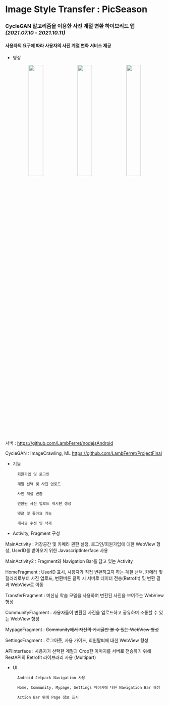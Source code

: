 # Image Style Transfer : PicSeason

### CycleGAN 알고리즘을 이용한 사진 계절 변환 하이브리드 앱 *(2021.07.10 - 2021.10.11)*

#### 사용자의 요구에 따라 사용자의 사진 계절 변화 서비스 제공

+ 영상
<p align="center"><img width="30%" src="https://user-images.githubusercontent.com/83495586/138555949-5cebe107-edc0-4c52-ba9f-7c809b5ed44a.gif"/>
<img width="30%" src="https://user-images.githubusercontent.com/83495586/138556036-1cae464e-1441-49fa-8bb6-45cbcbe0ee35.gif"/>
<img width="30%" src="https://user-images.githubusercontent.com/83495586/138556047-45a35cd9-2cf9-491a-99ef-dc5d5de559f6.gif"/></p>


서버 : https://github.com/LambFerret/nodejsAndroid

CycleGAN : ImageCrawling, ML https://github.com/LambFerret/ProjectFinal

+ 기능

        회원가입 및 로그인
        
        계절 선택 및 사진 업로드
        
        사진 계절 변환
        
        변환된 사진 업로드 게시판 생성
        
        댓글 및 좋아요 기능
        
        게시글 수정 및 삭제


+ Activity, Fragment 구성

MainActivity : 저장공간 및 카메라 권한 설정, 로그인/회원가입에 대한 WebView 형성, UserID를 받아오기 위한 JavascriptInterface 사용
        
MainActivity2 : Fragment와 Navigation Bar를 담고 있는 Activity
        
HomeFragment : UserID 표시, 사용자가 직접 변환하고자 하는 계절 선택, 카메라 및 갤러리로부터 사진 업로드, 변환버튼 클릭 시 서버로 데이터 전송(Retrofit) 및 변환 결과 WebView로 이동 
        
TransferFragment : 머신닝 학습 모델을 사용하여 변환된 사진을 보여주는 WebView 형성
        
CommunityFragment : 사용자들이 변환된 사진을 업로드하고 공유하며 소통할 수 있는 WebView 형성
        
MypageFragment : ~~Community에서 자신의 게시글만 볼 수 있는 WebView 형성~~
        
SettingsFragment : 로그아웃, 사용 가이드, 회원탈퇴에 대한 WebView 형성
        
APIInterface : 사용자가 선택한 계절과 Crop한 이미지를 서버로 전송하기 위해 RestAPI의 Retrofit 라이브러리 사용 (Multipart)
        
+ UI

        Android Jetpack Navigation 사용
        
        Home, Community, Mypage, Settings 페이지에 대한 Navigation Bar 형성
        
        Action Bar 위에 Page 정보 표시
        

        



